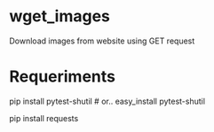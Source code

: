 # wget_images
Download images from website using GET request



# Requeriments

pip install pytest-shutil # or.. easy_install pytest-shutil

pip install requests
